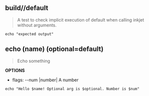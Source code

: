 ## build//default

> A test to check implicit execution of default when calling inkjet without arguments.

```
echo "expected output"
```

## echo (name) (optional=default)

> Echo something

**OPTIONS**

- flags: --num |number| A number

```
echo "Hello $name! Optional arg is $optional. Number is $num"
```
